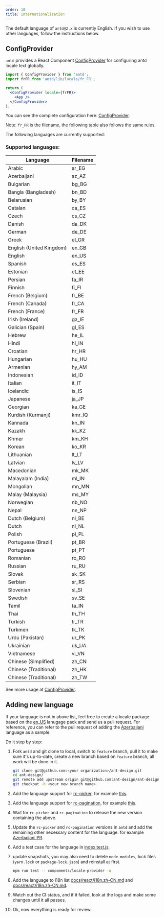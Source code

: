 ```yaml
---
order: 10
title: Internationalization
---
```


The default language of `antd@2.x` is currently English. If you wish to use other languages, follow the instructions below.

## ConfigProvider

`antd` provides a React Component [ConfigProvider](/components/config-provider) for configuring antd locale text globally.

```jsx
import { ConfigProvider } from 'antd';
import frFR from 'antd/lib/locale/fr_FR';

return (
  <ConfigProvider locale={frFR}>
    <App />
  </ConfigProvider>
);
```

You can see the complete configuration here: [ConfigProvider](/components/config-provider).

Note: `fr_FR` is the filename, the following table also follows the same rules.

The following languages are currently supported:

### Supported languages:

| Language                 | Filename |
| ------------------------ | -------- |
| Arabic                   | ar_EG    |
| Azerbaijani              | az_AZ    |
| Bulgarian                | bg_BG    |
| Bangla (Bangladesh)      | bn_BD    |
| Belarusian               | by_BY    |
| Catalan                  | ca_ES    |
| Czech                    | cs_CZ    |
| Danish                   | da_DK    |
| German                   | de_DE    |
| Greek                    | el_GR    |
| English (United Kingdom) | en_GB    |
| English                  | en_US    |
| Spanish                  | es_ES    |
| Estonian                 | et_EE    |
| Persian                  | fa_IR    |
| Finnish                  | fi_FI    |
| French (Belgium)         | fr_BE    |
| French (Canada)          | fr_CA    |
| French (France)          | fr_FR    |
| Irish (Ireland)          | ga_IE    |
| Galician (Spain)         | gl_ES    |
| Hebrew                   | he_IL    |
| Hindi                    | hi_IN    |
| Croatian                 | hr_HR    |
| Hungarian                | hu_HU    |
| Armenian                 | hy_AM    |
| Indonesian               | id_ID    |
| Italian                  | it_IT    |
| Icelandic                | is_IS    |
| Japanese                 | ja_JP    |
| Georgian                 | ka_GE    |
| Kurdish (Kurmanji)       | kmr_IQ   |
| Kannada                  | kn_IN    |
| Kazakh                   | kk_KZ    |
| Khmer                    | km_KH    |
| Korean                   | ko_KR    |
| Lithuanian               | lt_LT    |
| Latvian                  | lv_LV    |
| Macedonian               | mk_MK    |
| Malayalam (India)        | ml_IN    |
| Mongolian                | mn_MN    |
| Malay (Malaysia)         | ms_MY    |
| Norwegian                | nb_NO    |
| Nepal                    | ne_NP    |
| Dutch (Belgium)          | nl_BE    |
| Dutch                    | nl_NL    |
| Polish                   | pl_PL    |
| Portuguese (Brazil)      | pt_BR    |
| Portuguese               | pt_PT    |
| Romanian                 | ro_RO    |
| Russian                  | ru_RU    |
| Slovak                   | sk_SK    |
| Serbian                  | sr_RS    |
| Slovenian                | sl_SI    |
| Swedish                  | sv_SE    |
| Tamil                    | ta_IN    |
| Thai                     | th_TH    |
| Turkish                  | tr_TR    |
| Turkmen                  | tk_TK    |
| Urdu (Pakistan)          | ur_PK    |
| Ukrainian                | uk_UA    |
| Vietnamese               | vi_VN    |
| Chinese (Simplified)     | zh_CN    |
| Chinese (Traditional)    | zh_HK    |
| Chinese (Traditional)    | zh_TW    |

See more usage at [ConfigProvider](/components/config-provider).

## Adding new language

If your language is not in above list, feel free to create a locale package based on the [en_US](https://github.com/ant-design/ant-design/blob/master/components/locale/en_US.tsx) lanugage pack and send us a pull request. For reference, you can refer to the pull request of adding the [Azerbaijani](https://github.com/ant-design/ant-design/pull/21387) language as a sample.

Do it step by step:

1. Fork `antd` and git clone to local, switch to `feature` branch, pull it to make sure it's up-to-date, create a new branch based on `feature` branch, all work will be done in it.

   ```bash
   git clone git@github.com:<your organization>/ant-design.git
   cd ant-design/
   git remote add upstream origin git@github.com:ant-design/ant-design.git
   git checkout -b <your new branch name>
   ```

2. Add the language support for [rc-picker](https://github.com/react-component/picker), for example [this](https://github.com/react-component/picker/blob/master/src/locale/en_US.ts).
3. Add the language support for [rc-pagination](https://github.com/react-component/pagination), for example [this](https://github.com/react-component/pagination/blob/master/src/locale/en_US.js).
4. Wait for `rc-picker` and `rc-pagination` to release the new version containing the above.
5. Update the `rc-picker` and `rc-pagination` versions in `antd` and add the remaining other necessary content for the language. for example [Azerbaijani PR](https://github.com/ant-design/ant-design/pull/21387).
6. Add a test case for the language in [index.test.js](https://github.com/ant-design/ant-design/blob/master/components/locale-provider/__tests__/index.test.js).
7. update snapshots, you may also need to delete `node_modules`, lock files (`yarn.lock` or `package-lock.json`) and reinstall at first.

   ```bash
   npm run test -- components/locale-provider -u
   ```

8. Add the language to i18n list [docs/react/i18n.zh-CN.md](https://github.com/ant-design/ant-design/blob/master/docs/react/i18n.en-US.md) and [docs/react/i18n.zh-CN.md](https://github.com/ant-design/ant-design/blob/master/docs/react/i18n.zh-CN.md).
9. Watch out the CI status, and if it failed, look at the logs and make some changes until it all passes.
10. Ok, now everything is ready for review.

